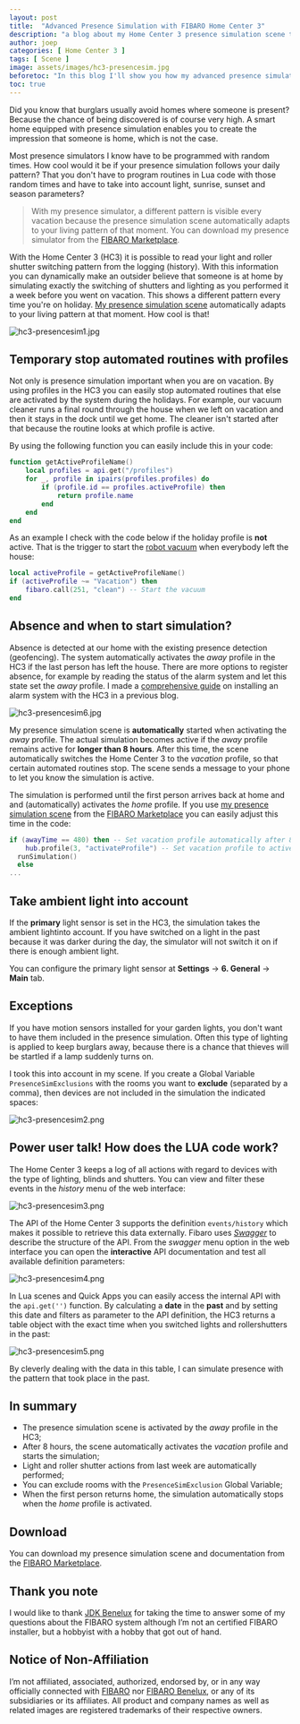 ```yaml
---
layout: post
title:  "Advanced Presence Simulation with FIBARO Home Center 3"
description: "a blog about my Home Center 3 presence simulation scene that automatically adapts to your living pattern of the current moment. No settings, just install and run!"
author: joep
categories: [ Home Center 3 ]
tags: [ Scene ]
image: assets/images/hc3-presencesim.jpg
beforetoc: "In this blog I'll show you how my advanced presence simulator scene works for the HC3. It automatically adapts to your living pattern of the current moment."
toc: true
---
```


Did you know that burglars usually avoid homes where someone is present? Because the chance of being discovered is of course very high. A smart home equipped with presence simulation enables you to create the impression that someone is home, which is not the case.

Most presence simulators I know have to be programmed with random times. How cool would it be if your presence simulation follows your daily pattern? That you don't have to program routines in Lua code with those random times and have to take into account light, sunrise, sunset and season parameters?

> With my presence simulator, a different pattern is visible every vacation because the presence simulation scene automatically adapts to your living pattern of that moment. You can download my presence simulator from the [FIBARO Marketplace](https://marketplace.fibaro.com/items/advanced-presence-simulation).

With the Home Center 3 (HC3) it is possible to read your light and roller shutter switching pattern from the logging (history). With this information you can dynamically make an outsider believe that someone is at home by simulating exactly the switching of shutters and lighting as you performed it a week before you went on vacation. This shows a different pattern every time you're on holiday. [My presence simulation scene](https://marketplace.fibaro.com/items/advanced-presence-simulation) automatically adapts to your living pattern at that moment. How cool is that!

![hc3-presencesim1.jpg](../assets/images/hc3-presencesim1.jpg)  

## Temporary stop automated routines with profiles

Not only is presence simulation important when you are on vacation. By using profiles in the HC3 you can easily stop automated routines that else are activated by the system during the holidays. For example, our vacuum cleaner runs a final round through the house when we left on vacation and then it stays in the dock until we get home. The cleaner isn't started after that because the routine looks at which profile is active.

By using the following function you can easily include this in your code:

```lua
function getActiveProfileName()
    local profiles = api.get("/profiles")
    for _, profile in ipairs(profiles.profiles) do
        if (profile.id == profiles.activeProfile) then
            return profile.name
        end
    end
end
```

As an example I check with the code below if the holiday profile is **not** active. That is the trigger to start the [robot vacuum](https://docs.joepverhaeg.nl/hc3-roborock/) when everybody left the house:

```lua
local activeProfile = getActiveProfileName()
if (activeProfile ~= "Vacation") then
    fibaro.call(251, "clean") -- Start the vacuum
end
```

## Absence and when to start simulation?

Absence is detected at our home with the existing presence detection (geofencing). The system automatically activates the *away* profile in the HC3 if the last person has left the house. There are more options to register absence, for example by reading the status of the alarm system and let this state set the *away* profile. I made a [comprehensive guide](https://docs.joepverhaeg.nl/hc3-alarm/) on installing an alarm system with the HC3 in a previous blog.

![hc3-presencesim6.jpg](../assets/images/hc3-presencesim6.jpg) 

My presence simulation scene is **automatically** started when activating the *away* profile. The actual simulation becomes active if the *away* profile remains active for **longer than 8 hours**. After this time, the scene automatically switches the Home Center 3 to the *vacation* profile, so that certain automated routines stop. The scene sends a message to your phone to let you know the simulation is active.

The simulation is performed until the first person arrives back at home and and (automatically) activates the *home* profile. If you use [my presence simulation scene](https://marketplace.fibaro.com/items/advanced-presence-simulation) from the [FIBARO Marketplace](https://marketplace.fibaro.com) you can easily adjust this time in the code:

```lua
if (awayTime == 480) then -- Set vacation profile automatically after 8 hours (480 minutes) away!
	hub.profile(3, "activateProfile") -- Set vacation profile to active.
  runSimulation()
  else
...
```

## Take ambient light into account

If the **primary** light sensor is set in the HC3, the simulation takes the ambient lightinto account. If you have switched on a light in the past because it was darker during the day, the simulator will not switch it on if there is enough ambient light.

You can configure the primary light sensor at **Settings** → **6. General** → **Main** tab.

## Exceptions

If you have motion sensors installed for your garden lights, you don't want to have them included in the presence simulation. Often this type of lighting is applied to keep burglars away, because there is a chance that thieves will be startled if a lamp suddenly turns on.

I took this into account in my scene. If you create a Global Variable `PresenceSimExclusions` with the rooms you want to **exclude** (separated by a comma), then devices are not included in the simulation the indicated spaces:

![hc3-presencesim2.png](../assets/images/hc3-presencesim2.png)

## Power user talk! How does the LUA code work?

The Home Center 3 keeps a log of all actions with regard to devices with the type of lighting, blinds and shutters. You can view and filter these events in the *history* menu of the web interface:

![hc3-presencesim3.png](../assets/images/hc3-presencesim3.png) 

The API of the Home Center 3 supports the definition `events/history` which makes it possible to retrieve this data externally. Fibaro uses *[Swagger](https://swagger.io/docs/specification/2-0/what-is-swagger/)* to describe the structure of the API. From the *swagger* menu option in the web interface you can open the **interactive** API documentation and test all available definition parameters:

![hc3-presencesim4.png](../assets/images/hc3-presencesim4.png) 

In Lua scenes and Quick Apps you can easily access the internal API with the `api.get('')` function. By calculating a **date** in the **past** and by setting this date and filters as parameter to the API definition, the HC3 returns a table object with the exact time when you switched lights and rollershutters in the past:

![hc3-presencesim5.png](../assets/images/hc3-presencesim5.png) 

By cleverly dealing with the data in this table, I can simulate presence with the pattern that took place in the past.

## In summary

- The presence simulation scene is activated by the *away* profile in the HC3;
- After 8 hours, the scene automatically activates the *vacation* profile and starts the simulation;
- Light and roller shutter actions from last week are automatically performed;
- You can exclude rooms with the `PresenceSimExclusion` Global Variable;
- When the first person returns home, the simulation automatically stops when the *home* profile is activated.

## Download

You can download my presence simulation scene and documentation from the [FIBARO Marketplace](https://marketplace.fibaro.com/items/advanced-presence-simulation).

## Thank you note

I would like to thank [JDK Benelux](https://jdkbenelux.com/about-us/) for taking the time to answer some of my questions about the FIBARO system although I’m not an certified FIBARO installer, but a hobbyist with a hobby that got out of hand.

## Notice of Non-Affiliation

I’m not affiliated, associated, authorized, endorsed by, or in any way officially connected with [FIBARO](https://www.fibaro.com) nor [FIBARO Benelux](https://fibarobenelux.com/), or any of its subsidiaries or its affiliates. All product and company names as well as related images are registered trademarks of their respective owners.
